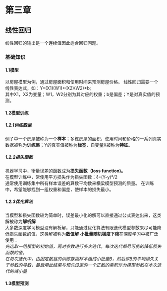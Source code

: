 # 第三章
## 线性回归
线性回归的输出是一个连续值因此适合回归问题。
### 基础知识
#### 1.1模型
以房屋模型为例，通过房屋面积和使用时间来预测房屋价格。
线性回归需要一个线性表达式，如：Y=(X1)(W1)+(X2)(W2)+b;  
其中X1，X2为变量；W1，W2分别为其对应的权重；b是偏差；Y是对真实值的预测。
#### 1.2模型训练
##### 1.2.1训练数据
例子中一个房屋被称为一个**样本**；多栋房屋的面积，使用时间和价格的一系列真实数据被称为**训练集**；Y的真实值被称为**标签**，自变量X被称为**特征**。
##### 1.2.2损失函数
机器学习中，衡量误差的函数成为**损失函数（loss function)。**       
在模型训练中，常使用平方损失作为损失函数：ℓ=(Y-y)²/2  
通常使用训练集中所有样本误差的算数平均数来横梁模型预测的质量。
在训练中，希望能够找到一组权重和偏差，使样本的损失最小。
##### 1.2.3优化算法
当模型和损失函数较为简单时，误差最小化的解可以直接通过公式表达出来，这类解被称为**解析解**  
大多数深度学习模型没有解析解，只能通过优化算法有限迭代模型参数来尽可能降低损失函数的值，这类解被称为**数值解**
**小批量随机梯度下降**在深度学习中被广泛使用：  
*先选取一组模型的初始值，再对参数进行多次迭代，每次迭代都尽可能的降低损失函数的值。*  
*在每次迭代中，由固定数目的训练数据样本组成小批量B，然后求B的平均损失关于参数的导数，最后⽤此结果与预先设定的⼀个正数的乘积作为模型参数在本次迭代的减小量*
#### 1.3模型预测




